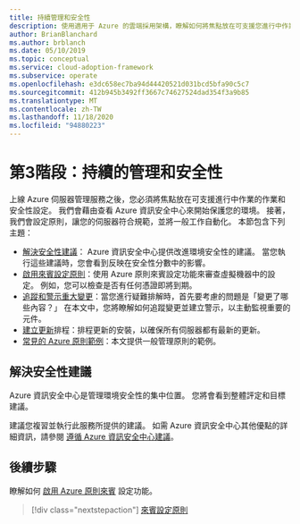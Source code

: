 ```yaml
---
title: 持續管理和安全性
description: 使用適用于 Azure 的雲端採用架構，瞭解如何將焦點放在可支援您進行中作業的作業和安全性設定。
author: BrianBlanchard
ms.author: brblanch
ms.date: 05/10/2019
ms.topic: conceptual
ms.service: cloud-adoption-framework
ms.subservice: operate
ms.openlocfilehash: e3dc658ec7ba94d44420521d031bcd5bfa90c5c7
ms.sourcegitcommit: 412b945b3492ff3667c74627524dad354f3a9b85
ms.translationtype: MT
ms.contentlocale: zh-TW
ms.lasthandoff: 11/18/2020
ms.locfileid: "94880223"
---
```

# <a name="phase-3-ongoing-management-and-security"></a>第3階段：持續的管理和安全性

上線 Azure 伺服器管理服務之後，您必須將焦點放在可支援進行中作業的作業和安全性設定。 我們會藉由查看 Azure 資訊安全中心來開始保護您的環境。 接著，我們會設定原則，讓您的伺服器符合規範，並將一般工作自動化。 本節包含下列主題：

- [解決安全性建議](#address-security-recommendations)： Azure 資訊安全中心提供改進環境安全性的建議。 當您執行這些建議時，您會看到反映在安全性分數中的影響。
- [啟用來賓設定原則](./guest-configuration-policy.md)：使用 Azure 原則來賓設定功能來審查虛擬機器中的設定。 例如，您可以檢查是否有任何憑證即將到期。
- [追蹤和警示重大變更](./enable-tracking-alerting.md)：當您進行疑難排解時，首先要考慮的問題是「變更了哪些內容？」 在本文中，您將瞭解如何追蹤變更並建立警示，以主動監視重要的元件。
- [建立更新](./update-schedules.md)排程：排程更新的安裝，以確保所有伺服器都有最新的更新。
- [常見的 Azure 原則範例](./common-policies.md)：本文提供一般管理原則的範例。

## <a name="address-security-recommendations"></a>解決安全性建議

Azure 資訊安全中心是管理環境安全性的集中位置。 您將會看到整體評定和目標建議。

建議您複習並執行此服務所提供的建議。 如需 Azure 資訊安全中心其他優點的詳細資訊，請參閱 [遵循 Azure 資訊安全中心建議](/azure/migrate/migrate-best-practices-security-management#best-practice-follow-azure-security-center-recommendations)。

## <a name="next-steps"></a>後續步驟

瞭解如何 [啟用 Azure 原則來賓](./guest-configuration-policy.md) 設定功能。

> [!div class="nextstepaction"]
> [來賓設定原則](./guest-configuration-policy.md)
